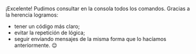 ¡Excelente! Pudimos consultar en la consola todos los comandos.
Gracias a la herencia logramos:

* tener un código más claro;
* evitar la repetición de lógica;
* seguir enviando mensajes de la misma forma que lo hacíamos anteriormente. :relieved:
